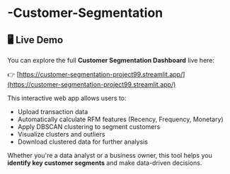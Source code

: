 # -Customer-Segmentation
## 🖥️ Live Demo

You can explore the full **Customer Segmentation Dashboard** live here:

👉 [https://customer-segmentation-project99.streamlit.app/](https://customer-segmentation-project99.streamlit.app/)

This interactive web app allows users to:

- Upload transaction data  
- Automatically calculate RFM features (Recency, Frequency, Monetary)  
- Apply DBSCAN clustering to segment customers  
- Visualize clusters and outliers  
- Download clustered data for further analysis

Whether you're a data analyst or a business owner, this tool helps you **identify key customer segments** and make data-driven decisions.
